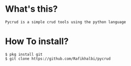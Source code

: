 # What's this?
`Pycrud is a simple crud tools using the python language`
# How To install?
`$ pkg install git`<br>
`$ git clone https://github.com/Rafikhalbi/pycrud`
